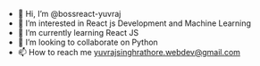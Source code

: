 - 👋 Hi, I’m @bossreact-yuvraj
- 👀 I’m interested in React js Development and Machine Learning
- 🌱 I’m currently learning React JS
- 💞️ I’m looking to collaborate on Python
- 📫 How to reach me yuvrajsinghrathore.webdev@gmail.com

<!---
bossreact-yuvraj/bossreact-yuvraj is a ✨ special ✨ repository because its `README.md` (this file) appears on your GitHub profile.
You can click the Preview link to take a look at your changes.
--->
